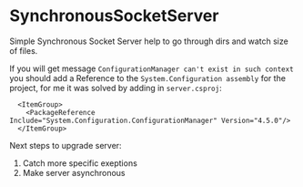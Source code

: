 # SynchronousSocketServer
Simple Synchronous Socket Server help to go through dirs and watch size of files.

If you will get message `ConfigurationManager can't exist in such context` you should add a Reference to the `System.Configuration assembly` for the project, for me it was solved by adding in `server.csproj`:
```
  <ItemGroup>
    <PackageReference Include="System.Configuration.ConfigurationManager" Version="4.5.0"/>
  </ItemGroup>
```
Next steps to upgrade server:

1. Catch more specific exeptions
2. Make server asynchronous
 
